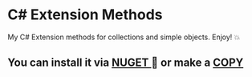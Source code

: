 # C# Extension Methods
My C# Extension methods for collections and simple objects. Enjoy! :collision:

## You can install it via [ NUGET ](https://www.nuget.org/packages/Pylypeiev.Extensions)  :hammer: or make a [ COPY ](https://github.com/pylypeiev/CSharpExtensionMethods/blob/master/Pylypeiev.Extensions/Minimal%20Pack.cs) 



